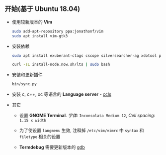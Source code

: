 ## 开始(基于 Ubuntu 18.04)


* 使用较新版本的 **Vim**

    ``` sh
    sudo add-apt-repository ppa:jonathonf/vim
    sudo apt install vim-gtk3
    ```

* 安装依赖

    ```sh
    sudo apt install exuberant-ctags cscope silversearcher-ag xdotool python3-pip curl

    curl -sL install-node.now.sh/lts | sudo bash
    ```

* 安装和更新插件

    ```sh
    bin/sync.py
    ```

* 安装 c, c++, oc 等语言的 **Language server** - [ccls](https://github.com/MaskRay/ccls/wiki/Build)

* 其它

    * 设置 **GNOME Terminal**. *字体*: `Inconsolata Medium 12`, *Cell spacing*: `1.15 x width`

    * 为了使设置 `langmenu` 生效, 注释掉 `/etc/vim/vimrc` 中 `syntax` 和 `filetype` 相关的设置

    * **Termdebug** 需要更新版本的 [gdb](https://www.gnu.org/software/gdb/)
